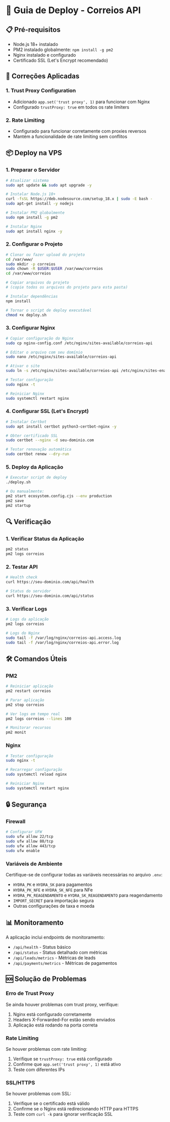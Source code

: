 # 🚀 Guia de Deploy - Correios API

## 📋 Pré-requisitos

- Node.js 18+ instalado
- PM2 instalado globalmente: `npm install -g pm2`
- Nginx instalado e configurado
- Certificado SSL (Let's Encrypt recomendado)

## 🔧 Correções Aplicadas

### 1. Trust Proxy Configuration
- Adicionado `app.set('trust proxy', 1)` para funcionar com Nginx
- Configurado `trustProxy: true` em todos os rate limiters

### 2. Rate Limiting
- Configurado para funcionar corretamente com proxies reversos
- Mantém a funcionalidade de rate limiting sem conflitos

## 📦 Deploy na VPS

### 1. Preparar o Servidor
```bash
# Atualizar sistema
sudo apt update && sudo apt upgrade -y

# Instalar Node.js 18+
curl -fsSL https://deb.nodesource.com/setup_18.x | sudo -E bash -
sudo apt-get install -y nodejs

# Instalar PM2 globalmente
sudo npm install -g pm2

# Instalar Nginx
sudo apt install nginx -y
```

### 2. Configurar o Projeto
```bash
# Clonar ou fazer upload do projeto
cd /var/www/
sudo mkdir -p correios
sudo chown -R $USER:$USER /var/www/correios
cd /var/www/correios

# Copiar arquivos do projeto
# (copie todos os arquivos do projeto para esta pasta)

# Instalar dependências
npm install

# Tornar o script de deploy executável
chmod +x deploy.sh
```

### 3. Configurar Nginx
```bash
# Copiar configuração do Nginx
sudo cp nginx-config.conf /etc/nginx/sites-available/correios-api

# Editar o arquivo com seu domínio
sudo nano /etc/nginx/sites-available/correios-api

# Ativar o site
sudo ln -s /etc/nginx/sites-available/correios-api /etc/nginx/sites-enabled/

# Testar configuração
sudo nginx -t

# Reiniciar Nginx
sudo systemctl restart nginx
```

### 4. Configurar SSL (Let's Encrypt)
```bash
# Instalar Certbot
sudo apt install certbot python3-certbot-nginx -y

# Obter certificado SSL
sudo certbot --nginx -d seu-dominio.com

# Testar renovação automática
sudo certbot renew --dry-run
```

### 5. Deploy da Aplicação
```bash
# Executar script de deploy
./deploy.sh

# Ou manualmente:
pm2 start ecosystem.config.cjs --env production
pm2 save
pm2 startup
```

## 🔍 Verificação

### 1. Verificar Status da Aplicação
```bash
pm2 status
pm2 logs correios
```

### 2. Testar API
```bash
# Health check
curl https://seu-dominio.com/api/health

# Status do servidor
curl https://seu-dominio.com/api/status
```

### 3. Verificar Logs
```bash
# Logs da aplicação
pm2 logs correios

# Logs do Nginx
sudo tail -f /var/log/nginx/correios-api.access.log
sudo tail -f /var/log/nginx/correios-api.error.log
```

## 🛠️ Comandos Úteis

### PM2
```bash
# Reiniciar aplicação
pm2 restart correios

# Parar aplicação
pm2 stop correios

# Ver logs em tempo real
pm2 logs correios --lines 100

# Monitorar recursos
pm2 monit
```

### Nginx
```bash
# Testar configuração
sudo nginx -t

# Recarregar configuração
sudo systemctl reload nginx

# Reiniciar Nginx
sudo systemctl restart nginx
```

## 🔒 Segurança

### Firewall
```bash
# Configurar UFW
sudo ufw allow 22/tcp
sudo ufw allow 80/tcp
sudo ufw allow 443/tcp
sudo ufw enable
```

### Variáveis de Ambiente
Certifique-se de configurar todas as variáveis necessárias no arquivo `.env`:
- `HYDRA_PK` e `HYDRA_SK` para pagamentos
- `HYDRA_PK_NFE` e `HYDRA_SK_NFE` para NFe
- `HYDRA_PK_REAGENDAMENTO` e `HYDRA_SK_REAGENDAMENTO` para reagendamento
- `IMPORT_SECRET` para importação segura
- Outras configurações de taxa e moeda

## 📊 Monitoramento

A aplicação inclui endpoints de monitoramento:
- `/api/health` - Status básico
- `/api/status` - Status detalhado com métricas
- `/api/leads/metrics` - Métricas de leads
- `/api/payments/metrics` - Métricas de pagamentos

## 🆘 Solução de Problemas

### Erro de Trust Proxy
Se ainda houver problemas com trust proxy, verifique:
1. Nginx está configurado corretamente
2. Headers X-Forwarded-For estão sendo enviados
3. Aplicação está rodando na porta correta

### Rate Limiting
Se houver problemas com rate limiting:
1. Verifique se `trustProxy: true` está configurado
2. Confirme que `app.set('trust proxy', 1)` está ativo
3. Teste com diferentes IPs

### SSL/HTTPS
Se houver problemas com SSL:
1. Verifique se o certificado está válido
2. Confirme se o Nginx está redirecionando HTTP para HTTPS
3. Teste com `curl -k` para ignorar verificação SSL
